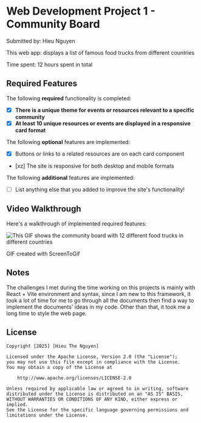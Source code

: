 # Web Development Project 1 - Community Board

Submitted by: Hieu Nguyen

This web app: displays a list of famous food trucks from different countries

Time spent: 12 hours spent in total

## Required Features

The following **required** functionality is completed:

- [x] **There is a unique theme for events or resources relevant to a specific community**
- [x] **At least 10 unique resources or events are displayed in a responsive card format**

The following **optional** features are implemented:

- [x] Buttons or links to a related resources are on each card component
- [xz] The site is responsive for both desktop and mobile formats

The following **additional** features are implemented:

* [ ] List anything else that you added to improve the site's functionality!

## Video Walkthrough

Here's a walkthrough of implemented required features:

<img src='https://imgur.com/gallery/food-truck-project-CTexKca' title='Food Truck Project' width='' alt='This GIF shows the community board with 12 different food trucks in different countries' />

<!-- Replace this with whatever GIF tool you used! -->
GIF created with ScreenToGif  
<!-- Recommended tools:
[Kap](https://getkap.co/) for macOS
[ScreenToGif](https://www.screentogif.com/) for Windows
[peek](https://github.com/phw/peek) for Linux. -->

## Notes

The challenges I met during the time working on this projects is mainly with React + Vite environment and syntax, since I am new to this framework, it took a lot of time for me to go through all the documents then find a way to implement the documents' ideas in my code. Other than that, it took me a long time to style the web page. 

## License

    Copyright [2025] [Hieu The Nguyen]

    Licensed under the Apache License, Version 2.0 (the "License");
    you may not use this file except in compliance with the License.
    You may obtain a copy of the License at

        http://www.apache.org/licenses/LICENSE-2.0

    Unless required by applicable law or agreed to in writing, software
    distributed under the License is distributed on an "AS IS" BASIS,
    WITHOUT WARRANTIES OR CONDITIONS OF ANY KIND, either express or implied.
    See the License for the specific language governing permissions and
    limitations under the License.

